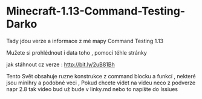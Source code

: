 # Minecraft-1.13-Command-Testing-Darko
Tady jdou verze a informace z mé mapy Command Testing 1.13

Mužete si prohlédnout i data toho , pomocí téhle stránky

jak stáhnout cz verze : http://bit.ly/2uB81Bh

Tento Svět obsahuje ruzne konstrukce z command blocku a funkcí , nekteré jsou minihry a podobné veci
, Pokud chcete videt na videu neco z podverze napr 2.8 tak video bud už bude v linky.md nebo to napíšte do Issiues
